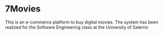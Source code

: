 # 7Movies
This is an e-commerce platform to buy digital movies. The system has been realized for the Software Engineering class at the University of Salerno
